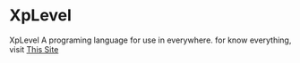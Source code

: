 # XpLevel
XpLevel A programing language for use in everywhere.
for know everything, visit <a href="http://xp.ct.ws">This Site</a>
